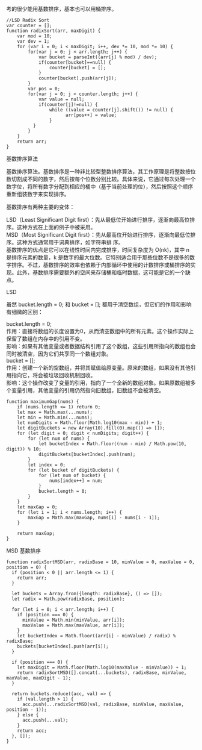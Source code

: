 考的很少能用基数排序，基本也可以用桶排序。      
```code
//LSD Radix Sort
var counter = [];
function radixSort(arr, maxDigit) {
    var mod = 10;
    var dev = 1;
    for (var i = 0; i < maxDigit; i++, dev *= 10, mod *= 10) {
        for(var j = 0; j < arr.length; j++) {
            var bucket = parseInt((arr[j] % mod) / dev);
            if(counter[bucket]==null) {
                counter[bucket] = [];
            }
            counter[bucket].push(arr[j]);
        }
        var pos = 0;
        for(var j = 0; j < counter.length; j++) {
            var value = null;
            if(counter[j]!=null) {
                while ((value = counter[j].shift()) != null) {
                      arr[pos++] = value;
                }
          }
        }
    }
    return arr;
}
```

基数排序算法    

基数排序算法。基数排序是一种非比较型整数排序算法，其工作原理是将整数按位数切割成不同的数字，然后按每个位数分别比较。具体来说，它通过每次处理一个数字位，将所有数字分配到相应的桶中（基于当前处理的位），然后按照这个顺序重新组装数字来实现排序。     

基数排序有两种主要的变体：      

LSD（Least Significant Digit first）：先从最低位开始进行排序，逐渐向最高位排序。这种方式在上面的例子中被采用。    
MSD（Most Significant Digit first）：先从最高位开始进行排序，逐渐向最低位排序。这种方式通常用于词典排序，如字符串排 序。      
基数排序的优点是它可以在线性时间内完成排序，时间复杂度为 O(nk)，其中 n 是排序元素的数量，k 是数字的最大位数。它特别适合用于那些位数不是很多的数字排序。不过，基数排序的效率也依赖于内部循环中使用的计数排序或桶排序的实现。此外，基数排序需要额外的空间来存储桶和临时数据，这可能是它的一个缺点。     

LSD   

虽然 bucket.length = 0; 和 bucket = []; 都用于清空数组，但它们的作用和影响有细微的区别：          

bucket.length = 0;            
作用：直接将数组的长度设置为0，从而清空数组中的所有元素。这个操作实际上保留了数组在内存中的引用不变。           
影响：如果有其他变量或者数据结构引用了这个数组，这些引用所指向的数组也会同时被清空，因为它们共享同一个数组对象。           
bucket = [];        
作用：创建一个新的空数组，并将其赋值给原变量。原来的数组，如果没有其他引用指向它，将会被垃圾回收机制回收。           
影响：这个操作改变了变量的引用，指向了一个全新的数组对象。如果原数组被多个变量引用，其他变量的引用仍然指向旧数组，旧数组不会被清空。         

```code
function maximumGap(nums) {
    if (nums.length <= 1) return 0;
    let max = Math.max(...nums);
    let min = Math.min(...nums);
    let numDigits = Math.floor(Math.log10(max - min)) + 1;
    let digitBuckets = new Array(10).fill(0).map(() => []);
    for (let digit = 0; digit < numDigits; digit++) {
        for (let num of nums) {
            let bucketIndex = Math.floor((num - min) / Math.pow(10, digit)) % 10;
            digitBuckets[bucketIndex].push(num);
        }
        let index = 0;
        for (let bucket of digitBuckets) {
            for (let num of bucket) {
                nums[index++] = num;
            }
            bucket.length = 0;
        }
    }
    let maxGap = 0;
    for (let i = 1; i < nums.length; i++) {
        maxGap = Math.max(maxGap, nums[i] - nums[i - 1]);
    }

    return maxGap;
}

```

MSD 基数排序   

```code
function radixSortMSD(arr, radixBase = 10, minValue = 0, maxValue = 0, position = 0) {
  if (position < 0 || arr.length <= 1) {
    return arr;
  }

  let buckets = Array.from({length: radixBase}, () => []);
  let radix = Math.pow(radixBase, position);

  for (let i = 0; i < arr.length; i++) {
    if (position === 0) {
      minValue = Math.min(minValue, arr[i]);
      maxValue = Math.max(maxValue, arr[i]);
    }
    let bucketIndex = Math.floor((arr[i] - minValue) / radix) % radixBase;
    buckets[bucketIndex].push(arr[i]);
  }

  if (position === 0) {
    let maxDigit = Math.floor(Math.log10(maxValue - minValue)) + 1;
    return radixSortMSD([].concat(...buckets), radixBase, minValue, maxValue, maxDigit - 1);
  }

  return buckets.reduce((acc, val) => {
    if (val.length > 1) {
      acc.push(...radixSortMSD(val, radixBase, minValue, maxValue, position - 1));
    } else {
      acc.push(...val);
    }
    return acc;
  }, []);
}
```
